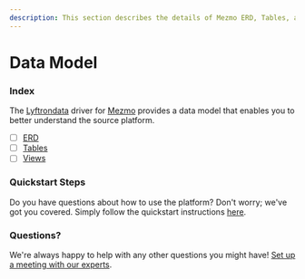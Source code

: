 ```yaml
---
description: This section describes the details of Mezmo ERD, Tables, and Views.
---
```


# Data Model

### Index

The  [Lyftrondata](https://www.lyftrondata.com/) driver for [Mezmo](https://www.lyftrondata.com/integration/commerce-analytics/mezmo/) provides a data model that enables you to better understand the source platform.

* [ ] [ERD](erd.md)
* [ ] [Tables](tables.md)
* [ ] [Views](views.md)

### Quickstart Steps

Do you have questions about how to use the platform? Don't worry; we've got you covered. Simply follow the quickstart instructions [here](../README.md).


### Questions? <a href="#questions" id="questions"></a>

We're always happy to help with any other questions you might have! [Set up a meeting with our experts](https://www.lyftrondata.com/book-a-meeting/).

